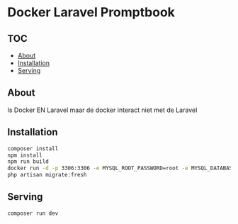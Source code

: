 # Docker Laravel Promptbook

## TOC
-   [About](#about)
-   [Installation](#installation)
-   [Serving](#serving)

## About
Is Docker EN Laravel maar de docker interact niet met de Laravel

## Installation

``` bash
composer install
npm install
npm run build
docker run -d -p 3306:3306 -e MYSQL_ROOT_PASSWORD=root -e MYSQL_DATABASE=promptbook -e MYSQL_USER=bit_academy -e MYSQL_PASSWORD=bit_academy --name=database_for_laravel mysql
php artisan migrate:fresh
```

## Serving
``` bash
composer run dev
```